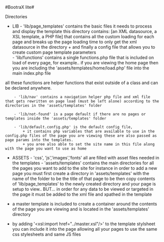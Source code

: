 #BootraX lite#

Directories

- LIB
		- 'lib/page_templates' contains the basic files it needs to process and display the template this directory contains: [an XML datasource, a XSL template, a PHP file] that contains all the custom loading for each page and breaks up the page loading time to only get the xml datasource in the directory
			+ and finally a config file that allows you to create custom page template parameters  
		- 'lib/functions' contains a single functions.php file that is included on load of every page, for example.. if you are viewing the home page then you are including the 'assets/templates/home/load.php' file into the main index.php file 

all these functions are helper functions that exist outside of a class and can be declared anywhere.

		- 'lib/nav' contains a navigation helper php file and xml file that gets rewritten on page load (must be left alone) according to the directories in the 'assets/templates' folder
				
		- 'lib/not-found' is a page default if there are no pages or templates inside the 'assets/templates' folder
				
		- 'lib/default.config.php' is the default config file, 
			+ it contains php variables that are available to use in the config.php files of the page you are viewing these are also passed as page params into the templates.
			+ you aree also able to set the site name in this file along with the page you want to use as home
- ASSETS
		- 'css', 'js','images','fonts' all are filled with asset files needed in the templates 
		- 'assets/templates' contains the main directories for all the pages you want to add to the site for instance in order to add a new page you must first create a directory in 'assets/templates' with the name of the folder to be the title of that page to be then copy contents of 'lib/page_templates' to the newly created directory and your page is setup to view.. BUT... in order for any data to be viewed or targeted in the page it must be added to the xml file and xpathed in the template

- a master template is included to create a container around the contents of the page you are viewing and is located in the 'assets/templates' directory
- by adding '<xsl:import href="../master.xsl"/>' to the template stylsheet you can include it into the page allowing all your pages to use the same css stylesheets and same JS files 
						
					
			
		
		
